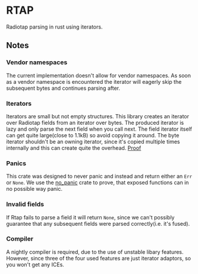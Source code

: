 # RTAP
Radiotap parsing in rust using iterators.
## Notes
### Vendor namespaces
The current implementation doesn't allow for vendor namespaces. As soon as a vendor namespace is encountered the iterator will eagerly skip the subsequent bytes and continues parsing after.
### Iterators
Iterators are small but not empty structures. This library creates an iterator over Radiotap fields from an iterator over bytes. The produced iterator is lazy and only parse the next field when you call next. 
The field iterator itself can get quite large(close to 1.1kB) so avoid copying it around. The byte iterator shouldn't be an owning iterator, since it's copied multiple times internally and this can create quite the overhead. [Proof](https://gist.github.com/rust-play/ac311ad3aa056c33dfdd681a805f5495)
### Panics
This crate was designed to never panic and instead and return either an `Err` or `None`. We use the [no_panic](https://github.com/dtolnay/no-panic) crate to prove, that exposed functions can in no possible way panic.
### Invalid fields
If Rtap fails to parse a field it will return `None`, since we can't possibly guarantee that any subsequent fields were parsed correctly(i.e. it's fused).
### Compiler
A nightly compiler is required, due to the use of unstable libary features. However, since three of the four used features are just iterator adaptors, so you won't get any ICEs.
